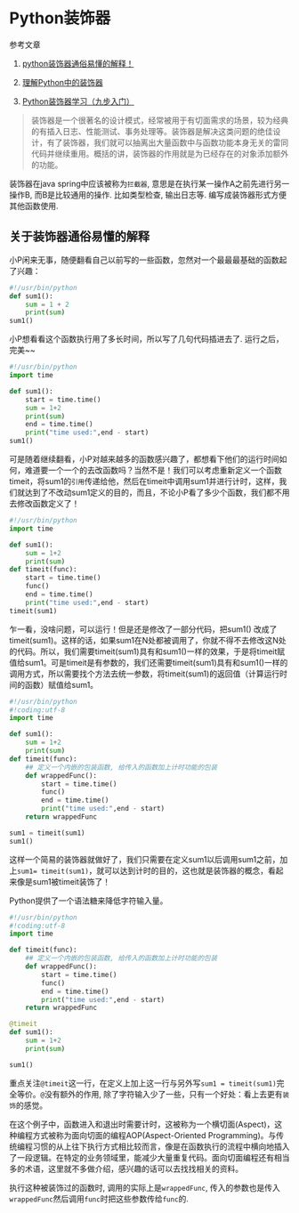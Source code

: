 # Python装饰器

参考文章

1. [python装饰器通俗易懂的解释！](http://www.cnblogs.com/songyue/p/5196809.html)

2. [理解Python中的装饰器](http://www.cnblogs.com/rollenholt/archive/2012/05/02/2479833.html)

3. [Python装饰器学习（九步入门）](http://www.cnblogs.com/rhcad/archive/2011/12/21/2295507.html)

> 装饰器是一个很著名的设计模式，经常被用于有切面需求的场景，较为经典的有插入日志、性能测试、事务处理等。装饰器是解决这类问题的绝佳设计，有了装饰器，我们就可以抽离出大量函数中与函数功能本身无关的雷同代码并继续重用。概括的讲，装饰器的作用就是为已经存在的对象添加额外的功能。

装饰器在java spring中应该被称为`拦截器`, 意思是在执行某一操作A之前先进行另一操作B, 而B是比较通用的操作. 比如类型检查, 输出日志等. 编写成装饰器形式方便其他函数使用. 

## 关于装饰器通俗易懂的解释

小P闲来无事，随便翻看自己以前写的一些函数，忽然对一个最最最基础的函数起了兴趣：

```python
#!/usr/bin/python
def sum1():
    sum = 1 + 2
    print(sum)
sum1()
```


小P想看看这个函数执行用了多长时间，所以写了几句代码插进去了. 运行之后，完美~~

```python
#!/usr/bin/python
import time

def sum1():
    start = time.time()
    sum = 1+2
    print(sum)
    end = time.time()
    print("time used:",end - start)
sum1()
```

可是随着继续翻看，小P对越来越多的函数感兴趣了，都想看下他们的运行时间如何，难道要一个一个的去改函数吗？当然不是！我们可以考虑重新定义一个函数timeit，将sum1的`引用`传递给他，然后在timeit中调用sum1并进行计时，这样，我们就达到了不改动sum1定义的目的，而且，不论小P看了多少个函数，我们都不用去修改函数定义了！

```python
#!/usr/bin/python
import time

def sum1():
    sum = 1+2
    print(sum)
def timeit(func):
    start = time.time()
    func()
    end = time.time()
    print("time used:",end - start)
timeit(sum1)
```

乍一看，没啥问题，可以运行！但是还是修改了一部分代码，把sum1() 改成了timeit(sum1)。这样的话，如果sum1在N处都被调用了，你就不得不去修改这N处的代码。所以，我们需要timeit(sum1)具有和sum1()一样的效果，于是将timeit赋值给sum1。可是timeit是有参数的，我们还需要timeit(sum1)具有和sum1()一样的调用方式，所以需要找个方法去统一参数，将timeit(sum1)的返回值（计算运行时间的函数）赋值给sum1。

```py
#!/usr/bin/python
#!coding:utf-8
import time

def sum1():
    sum = 1+2
    print(sum)
def timeit(func):
    ## 定义一个内嵌的包装函数, 给传入的函数加上计时功能的包装
    def wrappedFunc():
        start = time.time()
        func()
        end = time.time()
        print("time used:",end - start)
    return wrappedFunc

sum1 = timeit(sum1)
sum1()
```

这样一个简易的装饰器就做好了，我们只需要在定义sum1以后调用sum1之前，加上`sum1= timeit(sum1)`，就可以达到计时的目的，这也就是装饰器的概念，看起来像是sum1被timeit装饰了！

Python提供了一个语法糖来降低字符输入量。

```py
#!/usr/bin/python
#!coding:utf-8
import time

def timeit(func):
    ## 定义一个内嵌的包装函数, 给传入的函数加上计时功能的包装
    def wrappedFunc():
        start = time.time()
        func()
        end = time.time()
        print("time used:",end - start)
    return wrappedFunc

@timeit
def sum1():
    sum = 1+2
    print(sum)

sum1()
```

重点关注`@timeit`这一行，在定义上加上这一行与另外写`sum1 = timeit(sum1)`完全等价。`@`没有额外的作用, 除了字符输入少了一些，只有一个好处：看上去更有`装饰`的感觉。

在这个例子中，函数进入和退出时需要计时，这被称为一个横切面(Aspect)，这种编程方式被称为面向切面的编程AOP(Aspect-Oriented Programming)。与传统编程习惯的从上往下执行方式相比较而言，像是在函数执行的流程中横向地插入了一段逻辑。在特定的业务领域里，能减少大量重复代码。面向切面编程还有相当多的术语，这里就不多做介绍，感兴趣的话可以去找找相关的资料。

执行这种被装饰过的函数时, 调用的实际上是`wrappedFunc`, 传入的参数也是传入`wrappedFunc`然后调用`func`时把这些参数传给`func`的.
